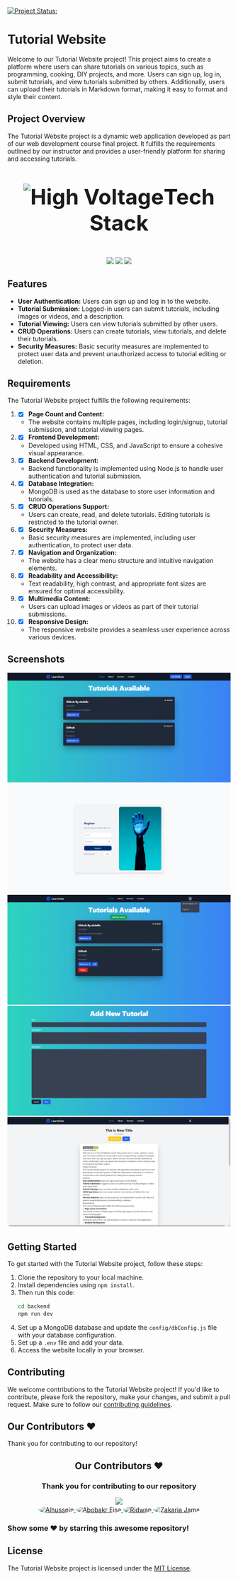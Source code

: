 [![Project Status: ](https://img.shields.io/badge/Project%20Status-%20Stable-green)](https://github.com/Abdallemo/Web-Dev-Final-Project-UTHM)

# Tutorial Website

Welcome to our Tutorial Website project! This project aims to create a platform where users can share tutorials on various topics, such as programming, cooking, DIY projects, and more. Users can sign up, log in, submit tutorials, and view tutorials submitted by others. Additionally, users can upload their tutorials in Markdown format, making it easy to format and style their content.

## Project Overview

The Tutorial Website project is a dynamic web application developed as part of our web development course final project. It fulfills the requirements outlined by our instructor and provides a user-friendly platform for sharing and accessing tutorials.

## <p style="font-family:var(--ff-philosopher);font-size:3rem;text-align:center;"><img src="https://raw.githubusercontent.com/Tarikul-Islam-Anik/Animated-Fluent-Emojis/master/Emojis/Travel%20and%20places/High%20Voltage.png" alt="High Voltage" width="40" height="40" />Tech Stack</p>
<center><a href="https://developer.mozilla.org/en-US/docs/Glossary/HTML5"><img src="https://img.shields.io/badge/EJS-E34F26.svg?style=for-the-badge&logo=HTML5&logoColor=white"></a>
<a href="https://developer.mozilla.org/en-US/docs/Web/JavaScript"><img src="https://img.shields.io/badge/JavaScript-F7DF1E.svg?style=for-the-badge&logo=JavaScript&logoColor=black"></a>
<a href="https://developer.mozilla.org/en-US/docs/Web/CSS"><img src="https://img.shields.io/badge/Tailwind-1572B6.svg?style=for-the-badge&logo=CSS3&logoColor=black"></a></center>

## Features

- **User Authentication:** Users can sign up and log in to the website.
- **Tutorial Submission:** Logged-in users can submit tutorials, including images or videos, and a description.
- **Tutorial Viewing:** Users can view tutorials submitted by other users.
- **CRUD Operations:** Users can create tutorials, view tutorials, and delete their tutorials.
- **Security Measures:** Basic security measures are implemented to protect user data and prevent unauthorized access to tutorial editing or deletion.

## Requirements

The Tutorial Website project fulfills the following requirements:

1. - [x] **Page Count and Content:**
   - The website contains multiple pages, including login/signup, tutorial submission, and tutorial viewing pages.
2. - [x] **Frontend Development:**
   - Developed using HTML, CSS, and JavaScript to ensure a cohesive visual appearance.
3. - [x] **Backend Development:**
   - Backend functionality is implemented using Node.js to handle user authentication and tutorial submission.
4. - [x] **Database Integration:**
   - MongoDB is used as the database to store user information and tutorials.
5. - [x] **CRUD Operations Support:**
   - Users can create, read, and delete tutorials. Editing tutorials is restricted to the tutorial owner.
6. - [x] **Security Measures:**
   - Basic security measures are implemented, including user authentication, to protect user data.
7. - [x] **Navigation and Organization:**
   - The website has a clear menu structure and intuitive navigation elements.
8. - [x] **Readability and Accessibility:**
   - Text readability, high contrast, and appropriate font sizes are ensured for optimal accessibility.
9. - [x] **Multimedia Content:**
   - Users can upload images or videos as part of their tutorial submissions.
10. - [x] **Responsive Design:**
    - The responsive website provides a seamless user experience across various devices.

## Screenshots

![Screenshot 1](https://github.com/Abdallemo/Web-Dev-Final-Project-UTHM/blob/main/readmeImags/Tutorial%20Website.png)
![Screenshot 2](https://github.com/Abdallemo/Web-Dev-Final-Project-UTHM/blob/main/readmeImags/Tutorial%20Website%20(1).png)
![Screenshot 3](https://github.com/Abdallemo/Web-Dev-Final-Project-UTHM/blob/main/readmeImags/Tutorial%20Website%20(2).png)
![Screenshot 4](https://github.com/Abdallemo/Web-Dev-Final-Project-UTHM/blob/main/readmeImags/Tutorial%20Website%20(3).png)
![Screenshot 5](https://github.com/Abdallemo/Web-Dev-Final-Project-UTHM/blob/main/readmeImags/Tutorial%20Website%20(4).png)

## Getting Started

To get started with the Tutorial Website project, follow these steps:

1. Clone the repository to your local machine.
2. Install dependencies using `npm install`.
3. Then run this code:
    ```sh
    cd backend
    npm run dev
    ```
4. Set up a MongoDB database and update the `config/dbConfig.js` file with your database configuration.
5. Set up a `.env` file and add your data.
6. Access the website locally in your browser.

## Contributing

We welcome contributions to the Tutorial Website project! If you'd like to contribute, please fork the repository, make your changes, and submit a pull request. Make sure to follow our [contributing guidelines](CONTRIBUTING.md).

## Our Contributors ❤️

Thank you for contributing to our repository!

<div align="center">
  <h2>Our Contributors ❤️</h2>
  <h3>Thank you for contributing to our repository</h3>
  <a href="https://github.com/Abdallemo/Web-Dev-Final-Project-UTHM/graphs/contributors">
    <img src="https://contributors-img.web.app/image?repo=Abdallemo/Web-Dev-Final-Project-UTHM" />
  </a>
   <br>
  <a href="https://github.com/Alhussein20">
    <img src="https://avatars.githubusercontent.com/u/164722726?v=4" width="70px" style="border-radius: 50%;" alt="Alhussein"/>
  </a>
  <a href="https://github.com/AbobakrEisa7070">
    <img src="https://avatars.githubusercontent.com/u/166981461?v=4" width="70px" style="border-radius: 50%;" alt="Abobakr Eisa"/>
  </a>
  <a href="https://github.com/rafiafin22">
    <img src="https://avatars.githubusercontent.com/u/95159445?v=4" width="70px" style="border-radius: 50%;" alt="Ridwan"/>
  </a>
  <a href="https://github.com/Zakariajama20000">
    <img src="https://avatars.githubusercontent.com/u/166981461?v=4" width="70px" style="border-radius: 50%;" alt="Zakaria Jama"/>
  </a>
</div>



### Show some ❤️ by starring this awesome repository!

## License

The Tutorial Website project is licensed under the [MIT License](LICENSE).
